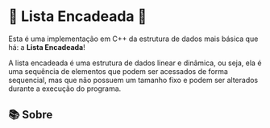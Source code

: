﻿# 🔗 Lista Encadeada 🔗
Esta é uma implementação em C++ da estrutura de dados mais básica que há: a **Lista Encadeada**!

A lista encadeada é uma estrutura de dados linear e dinâmica, ou seja, ela é uma sequência de elementos que podem ser acessados de forma sequencial, mas que não possuem um tamanho fixo e podem ser alterados durante a execução do programa.



## 📚 Sobre

